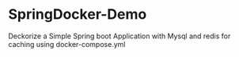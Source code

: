 # SpringDocker-Demo
Deckorize a Simple Spring boot Application with Mysql and redis for caching using docker-compose.yml
